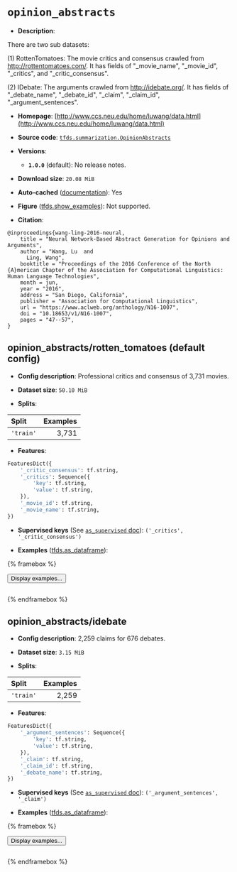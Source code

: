 <div itemscope itemtype="http://schema.org/Dataset">
  <div itemscope itemprop="includedInDataCatalog" itemtype="http://schema.org/DataCatalog">
    <meta itemprop="name" content="TensorFlow Datasets" />
  </div>
  <meta itemprop="name" content="opinion_abstracts" />
  <meta itemprop="description" content="There are two sub datasets:&#10;&#10;(1) RottenTomatoes: The movie critics and consensus crawled from&#10;http://rottentomatoes.com/. It has fields of &quot;_movie_name&quot;, &quot;_movie_id&quot;,&#10;&quot;_critics&quot;, and &quot;_critic_consensus&quot;.&#10;&#10;(2) IDebate: The arguments crawled from http://idebate.org/. It has fields of&#10;&quot;_debate_name&quot;, &quot;_debate_id&quot;, &quot;_claim&quot;, &quot;_claim_id&quot;, &quot;_argument_sentences&quot;.&#10;&#10;To use this dataset:&#10;&#10;```python&#10;import tensorflow_datasets as tfds&#10;&#10;ds = tfds.load(&#x27;opinion_abstracts&#x27;, split=&#x27;train&#x27;)&#10;for ex in ds.take(4):&#10;  print(ex)&#10;```&#10;&#10;See [the guide](https://www.tensorflow.org/datasets/overview) for more&#10;informations on [tensorflow_datasets](https://www.tensorflow.org/datasets).&#10;&#10;" />
  <meta itemprop="url" content="https://www.tensorflow.org/datasets/catalog/opinion_abstracts" />
  <meta itemprop="sameAs" content="http://www.ccs.neu.edu/home/luwang/data.html" />
  <meta itemprop="citation" content="@inproceedings{wang-ling-2016-neural,&#10;    title = &quot;Neural Network-Based Abstract Generation for Opinions and Arguments&quot;,&#10;    author = &quot;Wang, Lu  and&#10;      Ling, Wang&quot;,&#10;    booktitle = &quot;Proceedings of the 2016 Conference of the North {A}merican Chapter of the Association for Computational Linguistics: Human Language Technologies&quot;,&#10;    month = jun,&#10;    year = &quot;2016&quot;,&#10;    address = &quot;San Diego, California&quot;,&#10;    publisher = &quot;Association for Computational Linguistics&quot;,&#10;    url = &quot;https://www.aclweb.org/anthology/N16-1007&quot;,&#10;    doi = &quot;10.18653/v1/N16-1007&quot;,&#10;    pages = &quot;47--57&quot;,&#10;}" />
</div>

# `opinion_abstracts`


*   **Description**:

There are two sub datasets:

(1) RottenTomatoes: The movie critics and consensus crawled from
http://rottentomatoes.com/. It has fields of "_movie_name", "_movie_id",
"_critics", and "_critic_consensus".

(2) IDebate: The arguments crawled from http://idebate.org/. It has fields of
"_debate_name", "_debate_id", "_claim", "_claim_id", "_argument_sentences".

*   **Homepage**:
    [http://www.ccs.neu.edu/home/luwang/data.html](http://www.ccs.neu.edu/home/luwang/data.html)

*   **Source code**:
    [`tfds.summarization.OpinionAbstracts`](https://github.com/tensorflow/datasets/tree/master/tensorflow_datasets/summarization/opinion_abstracts.py)

*   **Versions**:

    *   **`1.0.0`** (default): No release notes.

*   **Download size**: `20.08 MiB`

*   **Auto-cached**
    ([documentation](https://www.tensorflow.org/datasets/performances#auto-caching)):
    Yes

*   **Figure**
    ([tfds.show_examples](https://www.tensorflow.org/datasets/api_docs/python/tfds/visualization/show_examples)):
    Not supported.

*   **Citation**:

```
@inproceedings{wang-ling-2016-neural,
    title = "Neural Network-Based Abstract Generation for Opinions and Arguments",
    author = "Wang, Lu  and
      Ling, Wang",
    booktitle = "Proceedings of the 2016 Conference of the North {A}merican Chapter of the Association for Computational Linguistics: Human Language Technologies",
    month = jun,
    year = "2016",
    address = "San Diego, California",
    publisher = "Association for Computational Linguistics",
    url = "https://www.aclweb.org/anthology/N16-1007",
    doi = "10.18653/v1/N16-1007",
    pages = "47--57",
}
```

## opinion_abstracts/rotten_tomatoes (default config)

*   **Config description**: Professional critics and consensus of 3,731 movies.

*   **Dataset size**: `50.10 MiB`

*   **Splits**:

Split     | Examples
:-------- | -------:
`'train'` | 3,731

*   **Features**:

```python
FeaturesDict({
    '_critic_consensus': tf.string,
    '_critics': Sequence({
        'key': tf.string,
        'value': tf.string,
    }),
    '_movie_id': tf.string,
    '_movie_name': tf.string,
})
```

*   **Supervised keys** (See
    [`as_supervised` doc](https://www.tensorflow.org/datasets/api_docs/python/tfds/load#args)):
    `('_critics', '_critic_consensus')`

*   **Examples**
    ([tfds.as_dataframe](https://www.tensorflow.org/datasets/api_docs/python/tfds/as_dataframe)):

<!-- mdformat off(HTML should not be auto-formatted) -->

{% framebox %}

<button id="displaydataframe">Display examples...</button>
<div id="dataframecontent" style="overflow-x:auto"></div>
<script src="https://www.gstatic.com/external_hosted/jquery2.min.js"></script>
<script>
var url = "https://storage.googleapis.com/tfds-data/visualization/dataframe/opinion_abstracts-rotten_tomatoes-1.0.0.html";
$(document).ready(() => {
  $("#displaydataframe").click((event) => {
    // Disable the button after clicking (dataframe loaded only once).
    $("#displaydataframe").prop("disabled", true);

    // Pre-fetch and display the content
    $.get(url, (data) => {
      $("#dataframecontent").html(data);
    }).fail(() => {
      $("#dataframecontent").html(
        'Error loading examples. If the error persist, please open '
        + 'a new issue.'
      );
    });
  });
});
</script>

{% endframebox %}

<!-- mdformat on -->

## opinion_abstracts/idebate

*   **Config description**: 2,259 claims for 676 debates.

*   **Dataset size**: `3.15 MiB`

*   **Splits**:

Split     | Examples
:-------- | -------:
`'train'` | 2,259

*   **Features**:

```python
FeaturesDict({
    '_argument_sentences': Sequence({
        'key': tf.string,
        'value': tf.string,
    }),
    '_claim': tf.string,
    '_claim_id': tf.string,
    '_debate_name': tf.string,
})
```

*   **Supervised keys** (See
    [`as_supervised` doc](https://www.tensorflow.org/datasets/api_docs/python/tfds/load#args)):
    `('_argument_sentences', '_claim')`

*   **Examples**
    ([tfds.as_dataframe](https://www.tensorflow.org/datasets/api_docs/python/tfds/as_dataframe)):

<!-- mdformat off(HTML should not be auto-formatted) -->

{% framebox %}

<button id="displaydataframe">Display examples...</button>
<div id="dataframecontent" style="overflow-x:auto"></div>
<script src="https://www.gstatic.com/external_hosted/jquery2.min.js"></script>
<script>
var url = "https://storage.googleapis.com/tfds-data/visualization/dataframe/opinion_abstracts-idebate-1.0.0.html";
$(document).ready(() => {
  $("#displaydataframe").click((event) => {
    // Disable the button after clicking (dataframe loaded only once).
    $("#displaydataframe").prop("disabled", true);

    // Pre-fetch and display the content
    $.get(url, (data) => {
      $("#dataframecontent").html(data);
    }).fail(() => {
      $("#dataframecontent").html(
        'Error loading examples. If the error persist, please open '
        + 'a new issue.'
      );
    });
  });
});
</script>

{% endframebox %}

<!-- mdformat on -->